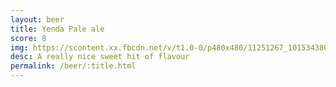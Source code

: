 ```yaml
---
layout: beer
title: Yenda Pale ale
score: 8
img: https://scontent.xx.fbcdn.net/v/t1.0-0/p480x480/11251267_10153438038418745_6850868855690668787_n.jpg?oh=b3b48fc4316c90eb71d43a0571df4147&oe=58BFA4F4
desc: A really nice sweet hit of flavour
permalink: /beer/:title.html
---
```

